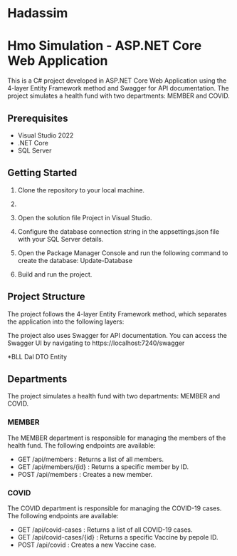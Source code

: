 # Hadassim
# Hmo Simulation - ASP.NET Core Web Application

This is a C# project developed in ASP.NET Core Web Application using the 4-layer Entity Framework method and Swagger for API documentation. The project simulates a health fund with two departments: MEMBER and COVID. 

## Prerequisites

- Visual Studio 2022
- .NET Core
- SQL Server

## Getting Started

1. Clone the repository to your local machine.
2. 
3. Open the solution file Project
 in Visual Studio.
 
3. Configure the database connection string in the appsettings.json
 file with your SQL Server details.
 
4. Open the Package Manager Console and run the following command to create the database:
   Update-Database
   
5. Build and run the project.

## Project Structure

The project follows the 4-layer Entity Framework method, which separates the application into the following layers:


The project also uses Swagger for API documentation. You can access the Swagger UI by navigating to https://localhost:7240/swagger

*BLL
Dal
DTO
Entity


## Departments

The project simulates a health fund with two departments: MEMBER and COVID.

### MEMBER

The MEMBER department is responsible for managing the members of the health fund. The following endpoints are available:

- GET /api/members
: Returns a list of all members.
- GET /api/members/{id}
: Returns a specific member by ID.
- POST /api/members
: Creates a new member.


### COVID

The COVID department is responsible for managing the COVID-19 cases. The following endpoints are available:

- GET /api/covid-cases
: Returns a list of all COVID-19 cases.
- GET /api/covid-cases/{id}
: Returns a specific Vaccine by pepole ID.
- POST /api/covid
: Creates a new Vaccine case.

